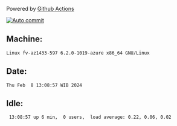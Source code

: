 Powered by [Github Actions](https://github.com/features/actions)

[![Auto commit](https://github.com/hiage/workstation/workflows/Auto%20commit/badge.svg)](https://github.com/hiage/workstation/actions?query=workflow%3A%22Auto+commit%22)

## Machine:
```
Linux fv-az1433-597 6.2.0-1019-azure x86_64 GNU/Linux
```
## Date:
```
Thu Feb  8 13:08:57 WIB 2024
```
## Idle:
```
 13:08:57 up 6 min,  0 users,  load average: 0.22, 0.06, 0.02
```
